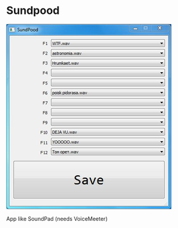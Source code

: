 # Sundpood

![Banner](https://github.com/Ninnjah/Sundpood/blob/master/banner.jpg)

App like SoundPad (needs VoiceMeeter)
